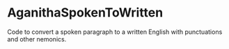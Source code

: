# AganithaSpokenToWritten
Code to convert a spoken paragraph to a written English with punctuations and other nemonics.
